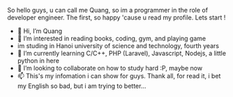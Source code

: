 So hello guys, u can call me Quang, so im a programmer in the role of developer engineer. The first, so happy 'cause u read my profile. Lets start !
- 👋 Hi, I’m Quang
- 👀 I’m interested in reading books, coding, gym, and playing game
- im studing in Hanoi university of science and technology, fourth years
- 🌱 I’m currently learning C/C++, PHP (Laravel), Javascript, Nodejs, a little python in here
- 💞️ I’m looking to collaborate on how to study hard :P, maybe now
- 📫 This's my infomation i can show for guys. Thank all, for read it, i bet my English so bad, but i am trying to better...

